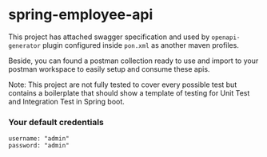 # spring-employee-api

This project has attached swagger specification and used by `openapi-generator` plugin configured inside `pon.xml`
as another maven profiles.

Beside, you can found a postman collection ready to use and import to your
postman workspace to easily setup and consume these apis.

Note: This project are not fully tested to cover every possible test 
but contains a boilerplate that should show a template of testing for Unit Test and Integration Test 
in Spring boot.

### Your default credentials

```$json
username: "admin"
password: "admin"
```